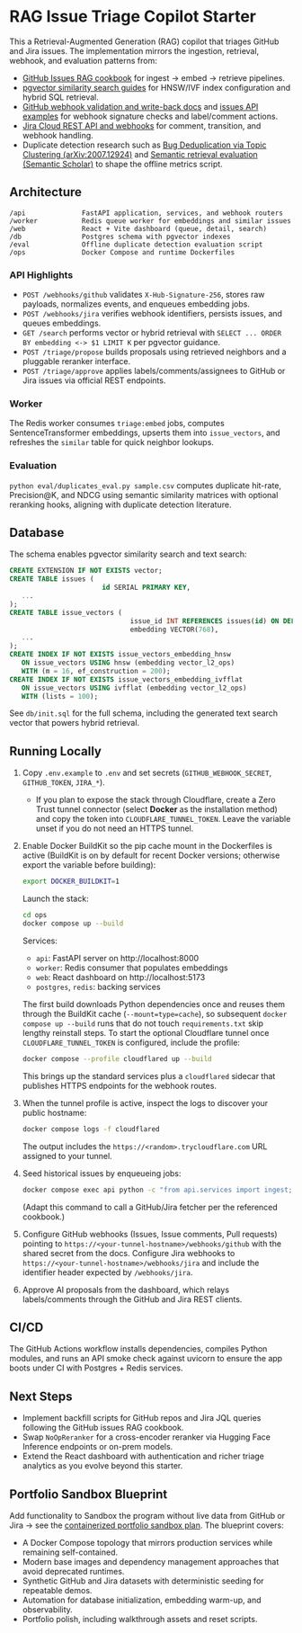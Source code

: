 # RAG Issue Triage Copilot Starter

This a Retrieval-Augmented Generation (RAG) copilot that triages GitHub and Jira issues. The implementation mirrors the ingestion, retrieval, webhook, and evaluation patterns from:

- [GitHub Issues RAG cookbook](https://huggingface.co/blog/github-issues-rag) for ingest → embed → retrieve pipelines.
- [pgvector similarity search guides](https://www.tigergraph.com/blog/build-rag-applications-with-postgres-pgvector/) for HNSW/IVF index configuration and hybrid SQL retrieval.
- [GitHub webhook validation and write-back docs](https://docs.github.com/en/webhooks/using-webhooks/validating-webhook-deliveries) and [issues API examples](https://docs.github.com/en/rest/issues/issues) for webhook signature checks and label/comment actions.
- [Jira Cloud REST API and webhooks](https://developer.atlassian.com/cloud/jira/platform/rest/v3/) for comment, transition, and webhook handling.
- Duplicate detection research such as [Bug Deduplication via Topic Clustering (arXiv:2007.12924)](https://arxiv.org/abs/2007.12924) and [Semantic retrieval evaluation (Semantic Scholar)](https://www.semanticscholar.org/paper/Deep-learning-for-duplicate-bug-report-detection-Chen-Sun/4f5b57f4b3d6d0dfd81ab41135977eb79314f0b8) to shape the offline metrics script.

## Architecture

```
/api              FastAPI application, services, and webhook routers
/worker           Redis queue worker for embeddings and similar issues
/web              React + Vite dashboard (queue, detail, search)
/db               Postgres schema with pgvector indexes
/eval             Offline duplicate detection evaluation script
/ops              Docker Compose and runtime Dockerfiles
```

### API Highlights

- `POST /webhooks/github` validates `X-Hub-Signature-256`, stores raw payloads, normalizes events, and enqueues embedding jobs.
- `POST /webhooks/jira` verifies webhook identifiers, persists issues, and queues embeddings.
- `GET /search` performs vector or hybrid retrieval with `SELECT ... ORDER BY embedding <-> $1 LIMIT K` per pgvector guidance.
- `POST /triage/propose` builds proposals using retrieved neighbors and a pluggable reranker interface.
- `POST /triage/approve` applies labels/comments/assignees to GitHub or Jira issues via official REST endpoints.

### Worker

The Redis worker consumes `triage:embed` jobs, computes SentenceTransformer embeddings, upserts them into `issue_vectors`, and refreshes the `similar` table for quick neighbor lookups.

### Evaluation

`python eval/duplicates_eval.py sample.csv` computes duplicate hit-rate, Precision@K, and NDCG using semantic similarity matrices with optional reranking hooks, aligning with duplicate detection literature.

## Database

The schema enables pgvector similarity search and text search:

```sql
CREATE EXTENSION IF NOT EXISTS vector;
CREATE TABLE issues (
                       id SERIAL PRIMARY KEY,
   ...
);
CREATE TABLE issue_vectors (
                              issue_id INT REFERENCES issues(id) ON DELETE CASCADE,
                              embedding VECTOR(768),
   ...
);
CREATE INDEX IF NOT EXISTS issue_vectors_embedding_hnsw
   ON issue_vectors USING hnsw (embedding vector_l2_ops)
   WITH (m = 16, ef_construction = 200);
CREATE INDEX IF NOT EXISTS issue_vectors_embedding_ivfflat
   ON issue_vectors USING ivfflat (embedding vector_l2_ops)
   WITH (lists = 100);
```

See `db/init.sql` for the full schema, including the generated text search vector that powers hybrid retrieval.

## Running Locally

1. Copy `.env.example` to `.env` and set secrets (`GITHUB_WEBHOOK_SECRET`, `GITHUB_TOKEN`, `JIRA_*`).
   - If you plan to expose the stack through Cloudflare, create a Zero Trust tunnel connector (select **Docker** as the installation method) and copy the token into `CLOUDFLARE_TUNNEL_TOKEN`. Leave the variable unset if you do not need an HTTPS tunnel.
2. Enable Docker BuildKit so the pip cache mount in the Dockerfiles is active (BuildKit is on by default for recent Docker versions; otherwise export the variable before building):

   ```bash
   export DOCKER_BUILDKIT=1
   ```

   Launch the stack:

   ```bash
   cd ops
   docker compose up --build
   ```

   Services:
   - `api`: FastAPI server on http://localhost:8000
   - `worker`: Redis consumer that populates embeddings
   - `web`: React dashboard on http://localhost:5173
   - `postgres`, `redis`: backing services

   The first build downloads Python dependencies once and reuses them through the BuildKit cache (`--mount=type=cache`), so subsequent `docker compose up --build` runs that do not touch `requirements.txt` skip lengthy reinstall steps. To start the optional Cloudflare tunnel once `CLOUDFLARE_TUNNEL_TOKEN` is configured, include the profile:

   ```bash
   docker compose --profile cloudflared up --build
   ```

   This brings up the standard services plus a `cloudflared` sidecar that publishes HTTPS endpoints for the webhook routes.

3. When the tunnel profile is active, inspect the logs to discover your public hostname:

   ```bash
   docker compose logs -f cloudflared
   ```

   The output includes the `https://<random>.trycloudflare.com` URL assigned to your tunnel.

4. Seed historical issues by enqueueing jobs:

   ```bash
   docker compose exec api python -c "from api.services import ingest; print('Hook up backfill script here')"
   ```

   (Adapt this command to call a GitHub/Jira fetcher per the referenced cookbook.)

5. Configure GitHub webhooks (Issues, Issue comments, Pull requests) pointing to `https://<your-tunnel-hostname>/webhooks/github` with the shared secret from the docs. Configure Jira webhooks to `https://<your-tunnel-hostname>/webhooks/jira` and include the identifier header expected by `/webhooks/jira`.

6. Approve AI proposals from the dashboard, which relays labels/comments through the GitHub and Jira REST clients.

## CI/CD

The GitHub Actions workflow installs dependencies, compiles Python modules, and runs an API smoke check against uvicorn to ensure the app boots under CI with Postgres + Redis services.

## Next Steps

- Implement backfill scripts for GitHub repos and Jira JQL queries following the GitHub issues RAG cookbook.
- Swap `NoOpReranker` for a cross-encoder reranker via Hugging Face Inference endpoints or on-prem models.
- Extend the React dashboard with authentication and richer triage analytics as you evolve beyond this starter.

## Portfolio Sandbox Blueprint

Add functionality to Sandbox the program without live data from GitHub or Jira -> see the [containerized portfolio sandbox plan](docs/containerized_sandbox_plan.md). The blueprint covers:

- A Docker Compose topology that mirrors production services while remaining self-contained.
- Modern base images and dependency management approaches that avoid deprecated runtimes.
- Synthetic GitHub and Jira datasets with deterministic seeding for repeatable demos.
- Automation for database initialization, embedding warm-up, and observability.
- Portfolio polish, including walkthrough assets and reset scripts.